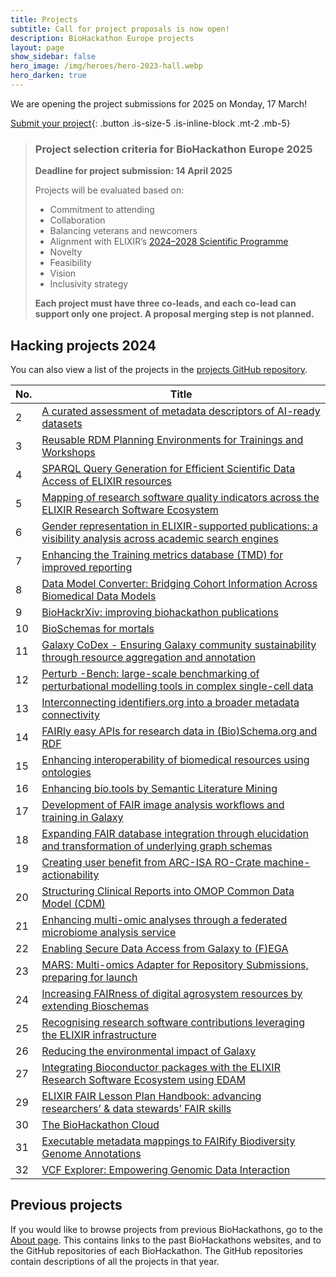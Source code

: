 ```yaml
---
title: Projects
subtitle: Call for project proposals is now open!
description: BioHackathon Europe projects
layout: page
show_sidebar: false
hero_image: /img/heroes/hero-2023-hall.webp
hero_darken: true
---
```


We are opening the project submissions for 2025 on Monday, 17 March! 

[Submit your project](https://app.oxfordabstracts.com/stages/77739/submitter){: .button .is-size-5 .is-inline-block .mt-2 .mb-5}

> ### **Project selection criteria for BioHackathon Europe 2025**  
> **Deadline for project submission: 14 April 2025**  
>  
> Projects will be evaluated based on:  
> - Commitment to attending  
> - Collaboration  
> - Balancing veterans and newcomers  
> - Alignment with ELIXIR’s [2024–2028 Scientific Programme](https://elixir-europe.org/news/programme-2024-28)  
> - Novelty  
> - Feasibility  
> - Vision  
> - Inclusivity strategy  
>  
> **Each project must have three co-leads, and each co-lead can support only one project. A proposal merging step is not planned.**  


## Hacking projects 2024 

<p class="my-5">You can also view a list of the projects in the <a href="https://github.com/elixir-europe/biohackathon-projects-2024">projects GitHub repository</a>.</p>

<section id="hacking-projects">
  <table class="table is-striped mt-5">
    <thead>
      <tr class="has-background-grey-darker">
        <th class="has-text-white">No.</th>
        <th class="has-text-white">Title</th>
      </tr>
    </thead>
    <tbody>
      <tr>
        <td>2</td>
        <td><a href="https://github.com/elixir-europe/biohackathon-projects-2024/blob/main/2.md">A curated assessment of metadata descriptors of AI-ready datasets</a></td>
      </tr>
      <tr>
        <td>3</td>
        <td><a href="https://github.com/elixir-europe/biohackathon-projects-2024/blob/main/3.md">Reusable RDM Planning Environments for Trainings and Workshops</a></td>
      </tr>
      <tr>
        <td>4</td>
        <td><a href="https://github.com/elixir-europe/biohackathon-projects-2024/blob/main/4.md">SPARQL Query Generation for Efficient Scientific Data Access of ELIXIR resources</a></td>
      </tr>
      <tr>
        <td>5</td>
        <td><a href="https://github.com/elixir-europe/biohackathon-projects-2024/blob/main/5.md">Mapping of research software quality indicators across the ELIXIR Research Software Ecosystem</a></td>
      </tr>
      <tr>
        <td>6</td>
        <td><a href="https://github.com/elixir-europe/biohackathon-projects-2024/blob/main/6.md">Gender representation in ELIXIR-supported publications: a visibility analysis across academic search engines</a></td>
      </tr>
      <tr>
        <td>7</td>
        <td><a href="https://github.com/elixir-europe/biohackathon-projects-2024/blob/main/7.md">Enhancing the Training metrics database (TMD) for improved reporting</a></td>
      </tr>
      <tr>
        <td>8</td>
        <td><a href="https://github.com/elixir-europe/biohackathon-projects-2024/blob/main/8.md">Data Model Converter: Bridging Cohort Information Across Biomedical Data Models</a></td>
      </tr>
      <tr>
        <td>9</td>
        <td><a href="https://github.com/elixir-europe/biohackathon-projects-2024/blob/main/9.md">BioHackrXiv: improving biohackathon publications</a></td>
      </tr>
      <tr>
        <td>10</td>
        <td><a href="https://github.com/elixir-europe/biohackathon-projects-2024/blob/main/10.md">BioSchemas for mortals</a></td>
      </tr>
      <tr>
        <td>11</td>
        <td><a href="https://github.com/elixir-europe/biohackathon-projects-2024/blob/main/11.md">Galaxy CoDex - Ensuring Galaxy community sustainability through resource aggregation and annotation</a></td>
      </tr>
      <tr>
        <td>12</td>
        <td><a href="https://github.com/elixir-europe/biohackathon-projects-2024/blob/main/12.md">Perturb -Bench: large-scale benchmarking of perturbational modelling tools in complex single-cell data</a></td>
      </tr>
      <tr>
        <td>13</td>
        <td><a href="https://github.com/elixir-europe/biohackathon-projects-2024/blob/main/13.md">Interconnecting identifiers.org into a broader metadata connectivity</a></td>
      </tr>
      <tr>
        <td>14</td>
        <td><a href="https://github.com/elixir-europe/biohackathon-projects-2024/blob/main/14.md">FAIRly easy APIs for research data in (Bio)Schema.org and RDF</a></td>
      </tr>
      <tr>
        <td>15</td>
        <td><a href="https://github.com/elixir-europe/biohackathon-projects-2024/blob/main/15.md">Enhancing interoperability of biomedical resources using ontologies</a></td>
      </tr>
      <tr>
        <td>16</td>
        <td><a href="https://github.com/elixir-europe/biohackathon-projects-2024/blob/main/16.md">Enhancing bio.tools by Semantic Literature Mining</a></td>
      </tr>
      <tr>
        <td>17</td>
        <td><a href="https://github.com/elixir-europe/biohackathon-projects-2024/blob/main/17.md">Development of FAIR image analysis workflows and training in Galaxy</a></td>
      </tr>
      <tr>
        <td>18</td>
        <td><a href="https://github.com/elixir-europe/biohackathon-projects-2024/blob/main/18.md">Expanding FAIR database integration through elucidation and transformation of underlying graph schemas</a></td>
      </tr>
      <tr>
        <td>19</td>
        <td><a href="https://github.com/elixir-europe/biohackathon-projects-2024/blob/main/19.md">Creating user benefit from ARC-ISA RO-Crate machine-actionability</a></td>
      </tr>
      <tr>
        <td>20</td>
        <td><a href="https://github.com/elixir-europe/biohackathon-projects-2024/blob/main/20.md">Structuring Clinical Reports into OMOP Common Data Model (CDM)</a></td>
      </tr>
      <tr>
        <td>21</td>
        <td><a href="https://github.com/elixir-europe/biohackathon-projects-2024/blob/main/21.md">Enhancing multi-omic analyses through a federated microbiome analysis service</a></td>
      </tr>
      <tr>
        <td>22</td>
        <td><a href="https://github.com/elixir-europe/biohackathon-projects-2024/blob/main/22.md">Enabling Secure Data Access from Galaxy to (F)EGA</a></td>
      </tr>
      <tr>
        <td>23</td>
        <td><a href="https://github.com/elixir-europe/biohackathon-projects-2024/blob/main/23.md">MARS: Multi-omics Adapter for Repository Submissions, preparing for launch</a></td>
      </tr>
      <tr>
        <td>24</td>
        <td><a href="https://github.com/elixir-europe/biohackathon-projects-2024/blob/main/24.md">Increasing FAIRness of digital agrosystem resources by extending Bioschemas</a></td>
      </tr>
      <tr>
        <td>25</td>
        <td><a href="https://github.com/elixir-europe/biohackathon-projects-2024/blob/main/25.md">Recognising research software contributions leveraging the ELIXIR infrastructure</a></td>
      </tr>
      <tr>
        <td>26</td>
        <td><a href="https://github.com/elixir-europe/biohackathon-projects-2024/blob/main/26.md">Reducing the environmental impact of Galaxy</a></td>
      </tr>
      <tr>
        <td>27</td>
        <td><a href="https://github.com/elixir-europe/biohackathon-projects-2024/blob/main/27.md">Integrating Bioconductor packages with the ELIXIR Research Software Ecosystem using EDAM</a></td>
      </tr>
      <!--<tr>
        <td>28</td>
        <td><a href="https://github.com/elixir-europe/biohackathon-projects-2024/blob/main/28.md">Semantic Interoperability of Biomedical Data</a></td>
      </tr>-->
      <tr>
        <td>29</td>
        <td><a href="https://github.com/elixir-europe/biohackathon-projects-2024/blob/main/29.md">ELIXIR FAIR Lesson Plan Handbook: advancing researchers’ & data stewards’ FAIR skills</a></td>
      </tr>
      <tr>
        <td>30</td>
        <td><a href="https://github.com/elixir-europe/biohackathon-projects-2024/blob/main/30.md">The BioHackathon Cloud</a></td>
      </tr>
      <tr>
        <td>31</td>
        <td><a href="https://github.com/elixir-europe/biohackathon-projects-2024/blob/main/31.md">Executable metadata mappings to FAIRify Biodiversity Genome Annotations</a></td>
      </tr>
      <tr>
        <td>32</td>
        <td><a href="https://github.com/elixir-europe/biohackathon-projects-2024/blob/main/32.md">VCF Explorer: Empowering Genomic Data Interaction</a></td>
      </tr>
    </tbody>
  </table>
</section>

## Previous projects
If you would like to browse projects from previous BioHackathons, go to the [About page](/about/). This contains links to the past BioHackathons websites, and to the GitHub repositories of each BioHackathon. The GitHub repositories contain descriptions of all the projects in that year.
